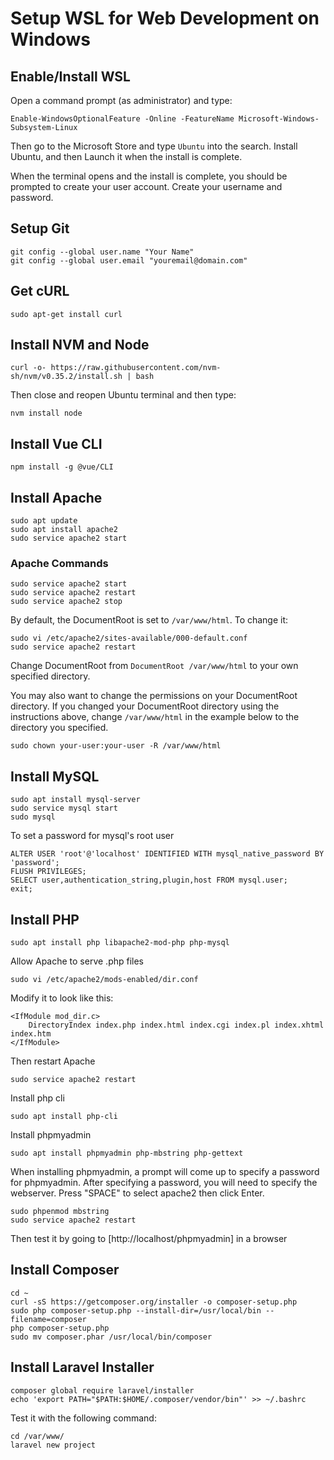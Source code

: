 # Setup WSL for Web Development on Windows

## Enable/Install WSL
Open a command prompt (as administrator) and type:
```
Enable-WindowsOptionalFeature -Online -FeatureName Microsoft-Windows-Subsystem-Linux
```

Then go to the Microsoft Store and type `Ubuntu` into the search. Install Ubuntu, and then Launch it when the install is complete.

When the terminal opens and the install is complete, you should be prompted to create your user account. Create your username and password.


## Setup Git
```
git config --global user.name "Your Name"
git config --global user.email "youremail@domain.com"
```


## Get cURL
```
sudo apt-get install curl
```


## Install NVM and Node
```
curl -o- https://raw.githubusercontent.com/nvm-sh/nvm/v0.35.2/install.sh | bash
```

Then close and reopen Ubuntu terminal and then type:
```
nvm install node
```

## Install Vue CLI
```
npm install -g @vue/CLI
```


## Install Apache
```
sudo apt update
sudo apt install apache2
sudo service apache2 start
```

### Apache Commands
```
sudo service apache2 start
sudo service apache2 restart
sudo service apache2 stop
```

By default, the DocumentRoot is set to `/var/www/html`. To change it:
```
sudo vi /etc/apache2/sites-available/000-default.conf
sudo service apache2 restart
```
Change DocumentRoot from `DocumentRoot /var/www/html` to your own specified directory.

You may also want to change the permissions on your DocumentRoot directory. If you changed your DocumentRoot directory using the instructions above, change `/var/www/html` in the example below to the directory you specified.
```
sudo chown your-user:your-user -R /var/www/html
```

## Install MySQL
```
sudo apt install mysql-server
sudo service mysql start
sudo mysql
```

To set a password for mysql's root user
```
ALTER USER 'root'@'localhost' IDENTIFIED WITH mysql_native_password BY 'password';
FLUSH PRIVILEGES;
SELECT user,authentication_string,plugin,host FROM mysql.user;
exit;
```



## Install PHP
```
sudo apt install php libapache2-mod-php php-mysql
```

Allow Apache to serve .php files
```
sudo vi /etc/apache2/mods-enabled/dir.conf
```
Modify it to look like this:
```
<IfModule mod_dir.c>
    DirectoryIndex index.php index.html index.cgi index.pl index.xhtml index.htm
</IfModule>
```
Then restart Apache
```
sudo service apache2 restart
```

Install php cli
```
sudo apt install php-cli
```

Install phpmyadmin
```
sudo apt install phpmyadmin php-mbstring php-gettext
```
When installing phpmyadmin, a prompt will come up to specify a password for phpmyadmin. After specifying a password, you will need to specify the webserver.  Press "SPACE" to select apache2 then click Enter.
```
sudo phpenmod mbstring
sudo service apache2 restart
```
Then test it by going to [http://localhost/phpmyadmin] in a browser


## Install Composer
```
cd ~
curl -sS https://getcomposer.org/installer -o composer-setup.php
sudo php composer-setup.php --install-dir=/usr/local/bin --filename=composer
php composer-setup.php
sudo mv composer.phar /usr/local/bin/composer
```


## Install Laravel Installer
```
composer global require laravel/installer
echo 'export PATH="$PATH:$HOME/.composer/vendor/bin"' >> ~/.bashrc
```
Test it with the following command:
```
cd /var/www/
laravel new project
```
